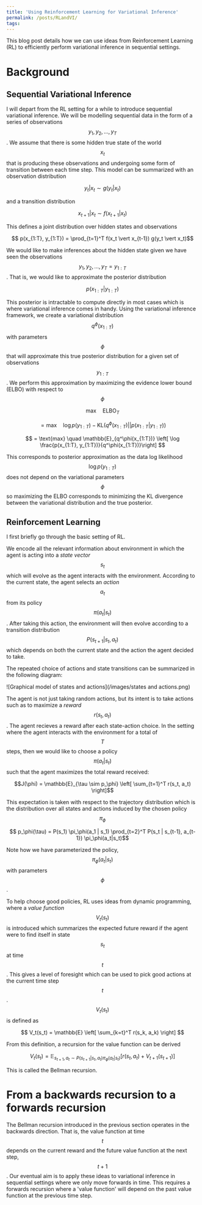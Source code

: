 ```yaml
---
title: 'Using Reinforcement Learning for Variational Inference'
permalink: /posts/RLandVI/
tags:
---
```


This blog post details how we can use ideas from Reinforcement Learning (RL) to
efficiently perform variational inference in sequential settings.

# Background

## Sequential Variational Inference

I will depart from the RL setting for a while to introduce sequential variational inference. We will be modelling sequential data in the form of a series of observations $$y_1, y_2, \dots, y_T$$. We assume that there is some hidden true state of the world $$x_t$$ that is producing these observations and undergoing some form of transition between each time step. This model can be summarized with an observation distribution

$$y_t \vert x_t \sim g(y_t \vert x_t)$$

and a transition distribution

$$ x_{t+1} \vert x_t \sim f(x_{t+1} \vert x_t)  $$

This defines a joint distribution over hidden states and observations

$$ p(x_{1:T}, y_{1:T}) = \prod_{t=1}^T f(x_t \vert x_{t-1}) g(y_t \vert x_t)$$

We would like to make inferences about the hidden state given we have seen the observations $$y_1, y_2, \dots, y_T = y_{1:T}$$. That is, we would like to approximate the posterior distribution

$$ p(x_{1:T} \vert y_{1:T})$$

This posterior is intractable to compute directly in most cases which is where variational inference comes in handy. Using the variational inference framework, we create a variational distribution $$q^\phi(x_{1:T})$$ with parameters $$\phi$$ that will approximate this true posterior distribution for a given set of observations $$y_{1:T}$$. We perform this approximation by maximizing the evidence lower bound (ELBO) with respect to $$\phi$$

$$ \text{max} \quad \text{ELBO}_T $$

$$  = \text{max} \quad \log p(y_{1:T}) - \text{KL} \Bigg(  q^\phi(x_{1:T}) \vert \vert p(x_{1:T} \vert y_{1:T}) \Bigg)$$

$$  = \text{max} \quad \mathbb{E}_{q^\phi(x_{1:T})} \left[ \log \frac{p(x_{1:T}, y_{1:T})}{q^\phi(x_{1:T})}\right] $$


This corresponds to posterior approximation as the data log likelihood $$\log p(y_{1:T})$$ does not depend on the variational parameters $$\phi$$ so maximizing the ELBO corresponds to minimizing the KL divergence between the variational distribution and the true posterior.

## Reinforcement Learning

I first briefly go through the basic setting of RL.

We encode all the relevant information about environment in which the agent is 
acting into a *state vector* $$s_t$$ which will evolve as the agent interacts
with the environment. According to the current state, the agent selects an *action*
$$a_t$$ from its policy $$\pi(a_t | s_t)$$. After taking this action, the environment
will then evolve according to a transition distribution $$P(s_{t+1} | s_t, a_t)$$
which depends on both the current state and the action the agent decided to take.

The repeated choice of actions and state transitions can be summarized in the following diagram:

![Graphical model of states and actions](/images/states and actions.png)

The agent is not just taking random actions, but its intent is to take actions such
as to maximize a *reward* $$r(s_t, a_t)$$. The agent recieves a reward after each
state-action choice. In the setting where the agent interacts with the environment
for a total of $$T$$ steps, then we would like to choose a policy $$\pi(a_t | s_t)$$
such that the agent maximizes the total reward received:

$$J(\phi) = \mathbb{E}_{\tau \sim p_\phi} \left[ \sum_{t=1}^T r(s_t, a_t) \right]$$

This expectation is taken with respect to the trajectory distribution which is
the distribution over all states and actions induced by the chosen policy $$\pi_\phi$$

$$ p_\phi(\tau) = P(s_1) \pi_\phi(a_1 | s_1) \prod_{t=2}^T P(s_t | s_{t-1}, a_{t-1}) \pi_\phi(a_t|s_t)$$


Note how we have parameterized the policy, $$ \pi_\phi(a_t \vert s_t) $$ with parameters $$\phi$$.

To help choose good policies, RL uses ideas from dynamic programming, where a *value function* $$V_t(s_t)$$ is introduced which summarizes the expected future reward if the agent were to find itself in state $$s_t$$ at time $$t$$. This gives a level of foresight which can be used to pick good actions at the current time step $$t$$. $$V_t(s_t)$$ is defined as

$$ V_t(s_t) = \mathbb{E} \left[ \sum_{k=t}^T r(s_k, a_k) \right]  $$

From this definition, a recursion for the value function can be derived

$$ V_t(s_t) = \mathbb{E}_{s_{t+1}, a_t \sim P(s_{t+1} | s_t, a_t) \pi_\phi(a_t | s_t)} \left[ r(s_t, a_t) + V_{t+1}(s_{t+1}) \right]  $$

This is called the Bellman recursion.


# From a backwards recursion to a forwards recursion

The Bellman recursion introduced in the previous section operates in the backwards direction. That is, the value function at time $$t$$ depends on the current reward and the future value function at the next step, $$t+1$$. Our eventual aim is to apply these ideas to variational inference in sequential settings where we only move forwards in time. This requires a forwards recursion where a 'value function' will depend on the past value function at the previous time step.
